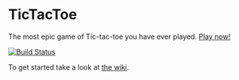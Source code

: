 TicTacToe
=========

The most epic game of Tic-tac-toe you have ever played. [Play now!](http://obscure-tor-9562.herokuapp.com)

[![Build Status](https://travis-ci.org/LeNoobs/TicTacToe.png?branch=production)](https://travis-ci.org/LeNoobs/TicTacToe)

To get started take a look at [the wiki](https://github.com/LeNoobs/TicTacToe/wiki).


